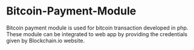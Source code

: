 # Bitcoin-Payment-Module
Bitcoin payment module is used for bitcoin transaction developed in php. These module can be integrated to web app by providing the credentials given by Blockchain.io website.
